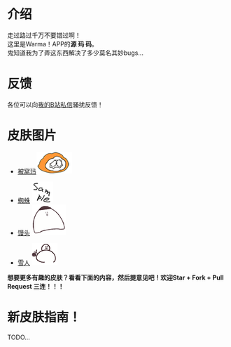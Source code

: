 # 介绍  
走过路过千万不要错过啊！  
这里是Warma！APP的**源 ~~玛~~ 码**。  
鬼知道我为了弄这东西解决了多少莫名其妙bugs...

# 反馈  
各位可以向[我的B站私信](https://space.bilibili.com/15329464)~~骚扰~~反馈！  

# 皮肤图片  
* [被窝玛](./app/src/main/res/drawable-xhdpi)![被窝玛](/app/src/main/res/drawable-xhdpi/awake.png)
- [蜘蛛](./aNekoSampleSkin/src/main/res/drawable)  ![蜘蛛](/aNekoSampleSkin/src/main/res/drawable/icon.png)
- [馒头](./aMantou/src/main/res/drawable)  ![馒头](/aMantou/src/main/res/drawable/y.png)
* [雪人](./aSnow/src/main/res/drawable)  ![雪人](/aSnow/src/main/res/drawable/sy1_5.png)  

**想要更多有趣的皮肤？看看下面的内容，然后提意见吧！欢迎Star + Fork + Pull Request 三连！！！**

# 新皮肤指南！
TODO...

